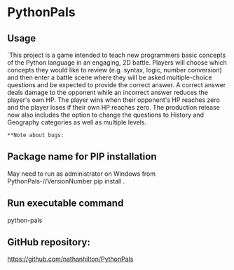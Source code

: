 # PythonPals

## Usage
`This project is a game intended to teach new programmers basic concepts of the Python language in an
engaging, 2D battle. Players will choose which concepts they would like to review (e.g. syntax, logic,
number conversion) and then enter a battle scene where they will be asked multiple-choice questions and
be expected to provide the correct answer. A correct answer deals damage to the opponent while an
incorrect answer reduces the player's own HP. The player wins when their opponent's HP reaches zero and
the player loses if their own HP reaches zero. The production release now also includes the option to change the 
questions to History and Geography categories as well as multiple levels.

`**Note about bugs: `

## Package name for PIP installation
May need to run as administrator on Windows from PythonPals-//VersionNumber
pip install . 


## Run executable command 
python-pals

## GitHub repository:
https://github.com/nathanhilton/PythonPals
